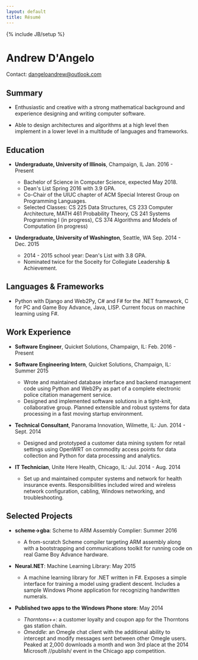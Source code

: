 ```yaml
---
layout: default
title: Résumé
---
```

{% include JB/setup %}

Andrew D'Angelo
===============

Contact: [dangeloandrew@outlook.com](mailto:dangeloandrew@outlook.com)

Summary
-------

*   Enthusiastic and creative with a strong mathematical background and experience designing and writing computer software.

*   Able to design architectures and algorithms at a high level then implement in a lower level in a multitude of languages and frameworks.

Education
---------

* **Undergraduate, University of Illinois**, Champaign, IL Jan. 2016 - Present
    -   Bachelor of Science in Computer Science, expected May 2018.
    -   Dean's List Spring 2016 with 3.9 GPA.
    -   Co-Chair of the UIUC chapter of ACM Special Interest Group on Programming Languages.
    -   Selected Classes: CS 225 Data Structures, CS 233 Computer Architecture, MATH 461 Probability Theory, CS 241 Systems Programming I (in progress), CS 374 Algorithms and Models of Computation (in progress)

* **Undergraduate, University of Washington**, Seattle, WA Sep. 2014 - Dec. 2015
    -   2014 - 2015 school year: Dean's List with 3.8 GPA.
    -   Nominated twice for the Soceity for Collegiate Leadership & Achievement.

Languages & Frameworks
------------------

*   Python with Django and Web2Py, C# and F# for the .NET framework, C for PC and Game Boy Advance, Java, LISP. Current focus on machine learning using F#.

Work Experience
---------------

*   **Software Engineer**, Quicket Solutions, Champaign, IL: Feb. 2016 - Present
*   **Software Engineering Intern**, Quicket Solutions, Champaign, IL: Summer 2015
    -   Wrote and maintained database interface and backend management code using Python and Web2Py as part of a complete electronic police citation management service.
    -   Designed and implemented software solutions in a tight-knit, collaborative group. Planned extensible and robust systems for data processing in a fast moving startup environment.

*   **Technical Consultant**, Panorama Innovation, Wilmette, IL: Jun. 2014 - Sept. 2014
    -   Designed and prototyped a customer data mining system for retail settings using OpenWRT on commodity access points for data collection and Python for data processing and analytics.

*   **IT Technician**, Unite Here Health, Chicago, IL: Jul. 2014 - Aug. 2014
    -   Set up and maintained computer systems and network for health insurance events. Responsibilities included wired and wireless network configuration, cabling, Windows networking, and troubleshooting.

Selected Projects
----------------

*   **scheme->gba**: Scheme to ARM Assembly Complier: Summer 2016
    -   A from-scratch Scheme compiler targeting ARM assembly along with a bootstrapping and communications toolkit for running code on real Game Boy Advance hardware.

*   **Neural.NET**: Machine Learning Library: May 2015
    -   A machine learning library for .NET written in F#. Exposes a simple interface for training a model using gradient descent. Includes a sample Windows Phone application for recognizing handwritten numerals.

*   **Published two apps to the Windows Phone store**: May 2014
    -   *Thorntons++*: a customer loyalty and coupon app for the Thorntons gas station chain.
    -   *Omeddle*: an Omegle chat client with the additional ability to intercept and modify messages sent between other Omegle users. Peaked at 2,000 downloads a month and won 3rd place at the 2014 Microsoft //publish/ event in the Chicago app competition.
